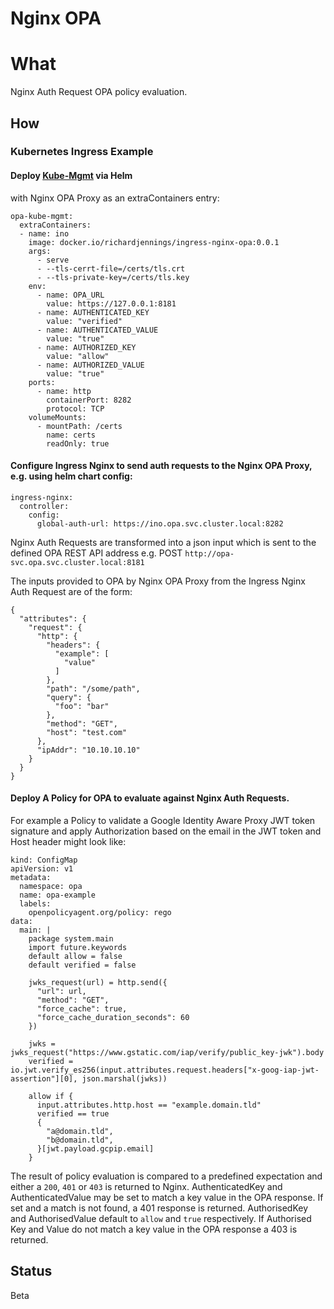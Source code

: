 # Nginx OPA

# What
Nginx Auth Request OPA policy evaluation.

## How

### Kubernetes Ingress Example

#### Deploy [Kube-Mgmt](https://github.com/open-policy-agent/kube-mgmt) via Helm 
with Nginx OPA Proxy as an extraContainers entry:
```
opa-kube-mgmt:
  extraContainers:
  - name: ino
    image: docker.io/richardjennings/ingress-nginx-opa:0.0.1
    args:
      - serve
      - --tls-cerrt-file=/certs/tls.crt
      - --tls-private-key=/certs/tls.key
    env:
      - name: OPA_URL
        value: https://127.0.0.1:8181
      - name: AUTHENTICATED_KEY
        value: "verified"
      - name: AUTHENTICATED_VALUE
        value: "true"
      - name: AUTHORIZED_KEY
        value: "allow"
      - name: AUTHORIZED_VALUE
        value: "true"
    ports:
      - name: http
        containerPort: 8282
        protocol: TCP
    volumeMounts:
      - mountPath: /certs
        name: certs
        readOnly: true
```

#### Configure Ingress Nginx to send auth requests to the Nginx OPA Proxy, e.g. using helm chart config:
```
ingress-nginx:
  controller:
    config:
      global-auth-url: https://ino.opa.svc.cluster.local:8282
```

Nginx Auth Requests are transformed into a json input which is sent to the defined OPA REST API address
e.g. POST `http://opa-svc.opa.svc.cluster.local:8181`

The inputs provided to OPA by Nginx OPA Proxy from the Ingress Nginx Auth Request are of the form:

```
{
  "attributes": {
    "request": {
      "http": {
        "headers": {
          "example": [
            "value"
          ]
        },
        "path": "/some/path",
        "query": {
          "foo": "bar"
        },
        "method": "GET",
        "host": "test.com"
      },
      "ipAddr": "10.10.10.10"
    }
  }
}
```

#### Deploy A Policy for OPA to evaluate against Nginx Auth Requests. 

For example a Policy to validate a Google Identity Aware Proxy JWT token signature and apply Authorization based on 
the email in the JWT token and Host header might look like:

```
kind: ConfigMap
apiVersion: v1
metadata:
  namespace: opa
  name: opa-example
  labels:
    openpolicyagent.org/policy: rego
data:
  main: |
    package system.main
    import future.keywords
    default allow = false
    default verified = false
    
    jwks_request(url) = http.send({
      "url": url,
      "method": "GET",
      "force_cache": true,
      "force_cache_duration_seconds": 60
    })
    
    jwks = jwks_request("https://www.gstatic.com/iap/verify/public_key-jwk").body
    verified = io.jwt.verify_es256(input.attributes.request.headers["x-goog-iap-jwt-assertion"][0], json.marshal(jwks))
    
    allow if {
      input.attributes.http.host == "example.domain.tld"
      verified == true
      {
        "a@domain.tld",
        "b@domain.tld",
      }[jwt.payload.gcpip.email]
    }
```


The result of policy evaluation is compared to a predefined expectation and either a `200`, `401` or `403` is
returned to Nginx. AuthenticatedKey and AuthenticatedValue may be set to match a key value in the OPA response.
If set and a match is not found, a 401 response is returned. AuthorisedKey and AuthorisedValue default to `allow` and
`true` respectively. If Authorised Key and Value do not match a key value in the OPA response a 403 is returned.

## Status

Beta